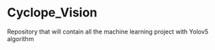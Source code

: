 # Cyclope_Vision
Repository that will contain all the machine learning project with Yolov5 algorithm
